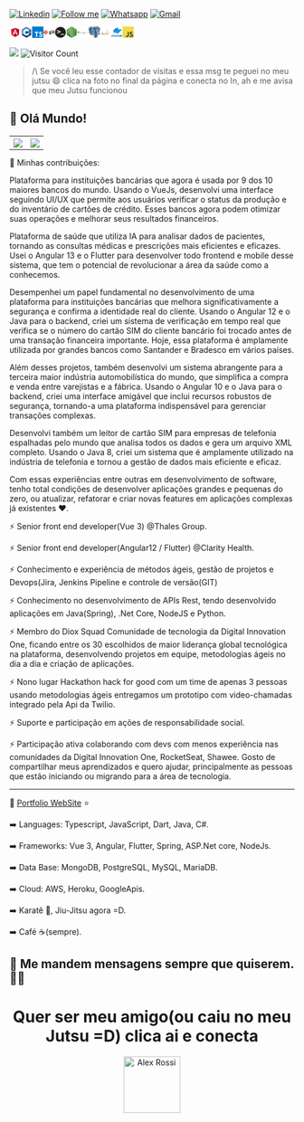 [![Linkedin](https://img.shields.io/badge/-LinkedIn-blue?style=flat&logo=Linkedin&logoColor=white)](https://www.linkedin.com/in/4lex/) [<img src="https://img.shields.io/github/followers/4lexRossi?label=follow&style=social" height="22" title="Follow me" />](https://github.com/4lexRossi) [![Whatsapp](https://img.shields.io/badge/-Whatsapp-4CA143?style=flat&labelColor=4CA143&logo=whatsapp&logoColor=white)](https://api.whatsapp.com/send?phone=5519988308501&text=Olá!) [![Gmail](https://img.shields.io/badge/-Gmail-c14438?style=flat&logo=Gmail&logoColor=white)](mailto:devalexrossi@gmail.com)

<code><img height="20" src="https://raw.githubusercontent.com/github/explore/80688e429a7d4ef2fca1e82350fe8e3517d3494d/topics/angular/angular.png"></code><code><img height="20" src="https://raw.githubusercontent.com/github/explore/80688e429a7d4ef2fca1e82350fe8e3517d3494d/topics/cpp/cpp.png"></code><code><img height="20" src="https://raw.githubusercontent.com/github/explore/80688e429a7d4ef2fca1e82350fe8e3517d3494d/topics/typescript/typescript.png"></code><code><img height="20" src="https://raw.githubusercontent.com/github/explore/80688e429a7d4ef2fca1e82350fe8e3517d3494d/topics/git/git.png"></code><code><img height="20" src="https://raw.githubusercontent.com/github/explore/80688e429a7d4ef2fca1e82350fe8e3517d3494d/topics/terminal/terminal.png"></code><code><img height="20" src="https://raw.githubusercontent.com/github/explore/80688e429a7d4ef2fca1e82350fe8e3517d3494d/topics/nodejs/nodejs.png"></code><code><img height="20" src="https://raw.githubusercontent.com/github/explore/80688e429a7d4ef2fca1e82350fe8e3517d3494d/topics/mongodb/mongodb.png"></code><code><img height="20" src="https://raw.githubusercontent.com/github/explore/80688e429a7d4ef2fca1e82350fe8e3517d3494d/topics/postgresql/postgresql.png"></code><code><img height="20" src="https://raw.githubusercontent.com/github/explore/80688e429a7d4ef2fca1e82350fe8e3517d3494d/topics/mysql/mysql.png"></code><code><img height="20" src="https://raw.githubusercontent.com/github/explore/80688e429a7d4ef2fca1e82350fe8e3517d3494d/topics/docker/docker.png"></code><code><img height="20" src="https://raw.githubusercontent.com/github/explore/80688e429a7d4ef2fca1e82350fe8e3517d3494d/topics/javascript/javascript.png"></code></code>

![](http://estruyf-github.azurewebsites.net/api/VisitorHit?user=4lexRossi&repo=4lexRossi&countColorcountColor)
![Visitor Count](https://profile-counter.glitch.me/4lexRossi/count.svg)
> /\ Se você leu esse contador de visitas e essa msg te peguei no meu jutsu 😄 clica na foto no final da página e conecta no In, ah e me avisa que meu Jutsu funcionou

## 👋 Olá Mundo!
<table>
    <tr align="row">
        <td>
            <img align="center" src="https://github-readme-stats.vercel.app/api?username=4lexRossi&show_icons=true&theme=tokyonight" />
        </td>    
        <td>
            <img width="400px" align="center" src="https://github-readme-stats.vercel.app/api/top-langs/?username=4lexRossi&layout=compact&show_icons=true&theme=tokyonight" />
        </td>
    </tr>
     <!-- <tr>
        <td>
            <img width="800px" align="center" src="https://wakatime.com/share/@4lexRossi/7ee5bec5-df33-4c1c-b4bc-8768914434ff.svg" />
        </td>
       <td>
            <img width="400px" align="center" src="https://wakatime.com/share/@4lexRossi/f35fe96e-039f-4dde-a348-10ccf0fa7ed5.svg" />
        </td> 
    </tr> -->
</table>
    

🌱 Minhas contribuições:

Plataforma para instituições bancárias que agora é usada por 9 dos 10 maiores bancos do mundo. Usando o VueJs, desenvolvi uma interface seguindo UI/UX que permite aos usuários verificar o status da produção e do inventário de cartões de crédito. Esses bancos agora podem otimizar suas operações e melhorar seus resultados financeiros.

Plataforma de saúde que utiliza IA para analisar dados de pacientes, tornando as consultas médicas e prescrições mais eficientes e eficazes. Usei o Angular 13 e o Flutter para desenvolver todo frontend e mobile desse sistema, que tem o potencial de revolucionar a área da saúde como a conhecemos.

Desempenhei um papel fundamental no desenvolvimento de uma plataforma para instituições bancárias que melhora significativamente a segurança e confirma a identidade real do cliente. Usando o Angular 12 e o Java para o backend, criei um sistema de verificação em tempo real que verifica se o número do cartão SIM do cliente bancário foi trocado antes de uma transação financeira importante. Hoje, essa plataforma é amplamente utilizada por grandes bancos como Santander e Bradesco em vários países.

Além desses projetos, também desenvolvi um sistema abrangente para a terceira maior indústria automobilística do mundo, que simplifica a compra e venda entre varejistas e a fábrica. Usando o Angular 10 e o Java para o backend, criei uma interface amigável que inclui recursos robustos de segurança, tornando-a uma plataforma indispensável para gerenciar transações complexas.

Desenvolvi também um leitor de cartão SIM para empresas de telefonia espalhadas pelo mundo que analisa todos os dados e gera um arquivo XML completo. Usando o Java 8, criei um sistema que é amplamente utilizado na indústria de telefonia e tornou a gestão de dados mais eficiente e eficaz.

Com essas experiências entre outras em desenvolvimento de software, tenho total condições de desenvolver aplicações grandes e pequenas do zero, ou atualizar, refatorar e criar novas features em aplicações complexas já existentes ❤️.

⚡ Senior front end developer(Vue 3) @Thales Group.

⚡ Senior front end developer(Angular12 / Flutter) @Clarity Health.

⚡ Conhecimento e experiência de métodos ágeis, gestão de projetos e Devops(Jira, Jenkins Pipeline e controle de versão(GIT)

⚡ Conhecimento no desenvolvimento de APIs Rest, tendo desenvolvido aplicações em Java(Spring), .Net Core, NodeJS e Python.

⚡ Membro do Diox Squad Comunidade de tecnologia da Digital Innovation One, ficando entre os 30 escolhidos de maior liderança global tecnológica na plataforma, desenvolvendo projetos em equipe, metodologias ágeis no dia a dia e criação de aplicações.

⚡ Nono lugar Hackathon hack for good com um time de apenas 3 pessoas usando metodologias ágeis entregamos um prototipo com video-chamadas integrado pela Api da Twilio.

⚡ Suporte e participação em ações de responsabilidade social.

⚡ Participação ativa colaborando com devs com menos experiência nas comunidades da Digital Innovation One, RocketSeat, Shawee. Gosto de compartilhar meus aprendizados e quero ajudar, principalmente as pessoas que estão iniciando ou migrando para a área de tecnologia.

---


🎯 [Portfolio WebSite](https://4lexrossi.github.io/) ⭐


➡️ Languages: Typescript, JavaScript, Dart, Java, C#.

➡️ Frameworks: Vue 3, Angular, Flutter, Spring, ASP.Net core, NodeJs.

➡️ Data Base: MongoDB, PostgreSQL, MySQL, MariaDB.

➡️ Cloud: AWS, Heroku, GoogleApis.

➡️ Karatê 🥋, Jiu-Jitsu agora =D.

➡️ Café ☕️(sempre).

💬 Me mandem mensagens sempre que quiserem.👨‍💻
---

<h1 align="center">Quer ser meu amigo(ou caiu no meu Jutsu =D) clica ai e conecta</h1>
<p align="center">
  <a href="https://www.linkedin.com/in/4lex/">
  <img src="https://avatars3.githubusercontent.com/u/62000504?s=400&u=9077ec8b32016a8accbb59dfc8e6d217b7b1b468&v=4" title="Alex Rossi" width="100" height="100"></a></p>
